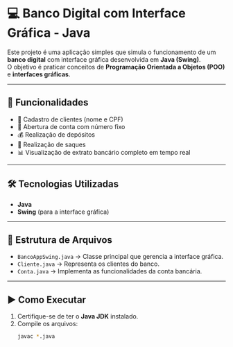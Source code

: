 # 💻 Banco Digital com Interface Gráfica - Java

Este projeto é uma aplicação simples que simula o funcionamento de um **banco digital** com interface gráfica desenvolvida em **Java (Swing)**.  
O objetivo é praticar conceitos de **Programação Orientada a Objetos (POO)** e **interfaces gráficas**.

---

## 🚀 Funcionalidades

- 📌 Cadastro de clientes (nome e CPF)  
- 🏦 Abertura de conta com número fixo  
- 💰 Realização de depósitos  
- 💸 Realização de saques  
- 📊 Visualização de extrato bancário completo em tempo real  

---

## 🛠️ Tecnologias Utilizadas

- **Java**  
- **Swing** (para a interface gráfica)  

---

## 📂 Estrutura de Arquivos

- `BancoAppSwing.java` → Classe principal que gerencia a interface gráfica.  
- `Cliente.java` → Representa os clientes do banco.  
- `Conta.java` → Implementa as funcionalidades da conta bancária.  

---

## ▶️ Como Executar

1. Certifique-se de ter o **Java JDK** instalado.  
2. Compile os arquivos:  
   ```bash
   javac *.java
